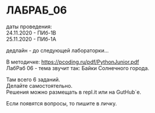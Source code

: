 # ЛАБРАБ_06  

даты проведения:  
24.11.2020 - ПИб-1В  
25.11.2020 - ПИб-1А  

дедлайн - до следующей лабораторки...  

В методичке: https://pcoding.ru/pdf/PythonJunior.pdf  
ЛабРаб 06 - тема звучит так: Байки Солнечного города.  

Там всего 6 заданий.  
Делайте самостоятельно.  
Решения можно размещать в repl.it или на GutHub`е.  

Если появятся вопросы, то пишите в личку.  
